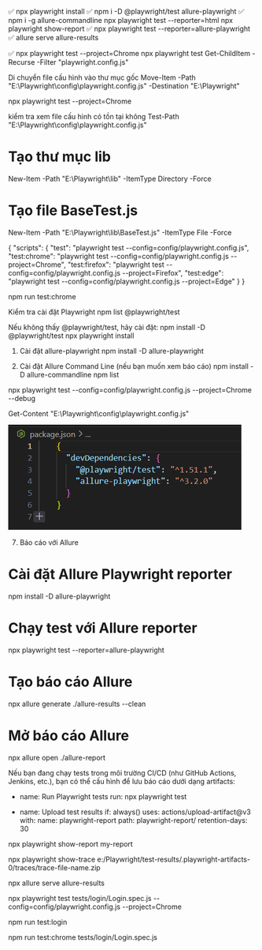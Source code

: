 ✅ npx playwright install
✅ npm i -D @playwright/test allure-playwright
✅ npm i -g allure-commandline
    npx playwright test --reporter=html
    npx playwright show-report
✅ npx playwright test --reporter=allure-playwright
✅ allure serve allure-results

✅ npx playwright test --project=Chrome
npx playwright test
Get-ChildItem -Recurse -Filter "playwright.config.js"

Di chuyển file cấu hình vào thư mục gốc
Move-Item -Path "E:\Playwright\config\playwright.config.js" -Destination "E:\Playwright\"

npx playwright test --project=Chrome

kiểm tra xem file cấu hình có tồn tại không
Test-Path "E:\Playwright\config\playwright.config.js"
# Tạo thư mục lib
New-Item -Path "E:\Playwright\lib" -ItemType Directory -Force

# Tạo file BaseTest.js
New-Item -Path "E:\Playwright\lib\BaseTest.js" -ItemType File -Force


{
  "scripts": {
    "test": "playwright test --config=config/playwright.config.js",
    "test:chrome": "playwright test --config=config/playwright.config.js --project=Chrome",
    "test:firefox": "playwright test --config=config/playwright.config.js --project=Firefox",
    "test:edge": "playwright test --config=config/playwright.config.js --project=Edge"
  }
}

npm run test:chrome

Kiểm tra cài đặt Playwright
npm list @playwright/test

Nếu không thấy @playwright/test, hãy cài đặt:
npm install -D @playwright/test
npx playwright install

1. Cài đặt allure-playwright
npm install -D allure-playwright

2. Cài đặt Allure Command Line (nếu bạn muốn xem báo cáo)
npm install -D allure-commandline
npm list


npx playwright test --config=config/playwright.config.js --project=Chrome --debug

Get-Content "E:\Playwright\config\playwright.config.js"



![alt text](image.png)

7. Báo cáo với Allure
# Cài đặt Allure Playwright reporter
npm install -D allure-playwright

# Chạy test với Allure reporter
npx playwright test --reporter=allure-playwright

# Tạo báo cáo Allure
npx allure generate ./allure-results --clean

# Mở báo cáo Allure
npx allure open ./allure-report



Nếu bạn đang chạy tests trong môi trường CI/CD (như GitHub Actions, Jenkins, etc.), bạn có thể cấu hình để lưu báo cáo dưới dạng artifacts:

- name: Run Playwright tests
  run: npx playwright test

- name: Upload test results
  if: always()
  uses: actions/upload-artifact@v3
  with:
    name: playwright-report
    path: playwright-report/
    retention-days: 30



npx playwright show-report my-report

npx playwright show-trace e:/Playwright/test-results/.playwright-artifacts-0/traces/trace-file-name.zip

npx allure serve allure-results

npx playwright test tests/login/Login.spec.js --config=config/playwright.config.js --project=Chrome

npm run test:login

npm run test:chrome tests/login/Login.spec.js

